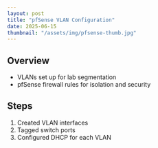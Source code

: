 ```yaml
---
layout: post
title: "pfSense VLAN Configuration"
date: 2025-06-15
thumbnail: "/assets/img/pfsense-thumb.jpg"
---
```


## Overview
- VLANs set up for lab segmentation
- pfSense firewall rules for isolation and security

## Steps
1. Created VLAN interfaces
2. Tagged switch ports
3. Configured DHCP for each VLAN
